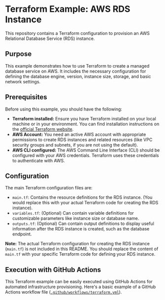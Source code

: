 # Terraform Example: AWS RDS Instance

This repository contains a Terraform configuration to provision an AWS Relational Database Service (RDS) instance.

## Purpose

This example demonstrates how to use Terraform to create a managed database service on AWS. It includes the necessary configuration for defining the database engine, version, instance size, storage, and basic network settings.

## Prerequisites

Before using this example, you should have the following:

* **Terraform installed:** Ensure you have Terraform installed on your local machine or in your environment. You can find installation instructions on the [official Terraform website](https://www.terraform.io/downloads.html).
* **AWS Account:** You need an active AWS account with appropriate permissions to create RDS instances and related resources (like VPC security groups and subnets, if you are not using the default).
* **AWS CLI configured:** The AWS Command Line Interface (CLI) should be configured with your AWS credentials. Terraform uses these credentials to authenticate with AWS.

## Configuration

The main Terraform configuration files are:

* `main.tf`: Contains the resource definitions for the RDS instance. (You would replace this with your actual Terraform code for creating the RDS instance).
* `variables.tf`: (Optional) Can contain variable definitions for customizable parameters like instance size or database name.
* `outputs.tf`: (Optional) Can contain output definitions to display useful information after the RDS instance is created, such as the database endpoint.

**Note:** The actual Terraform configuration for creating the RDS instance (`main.tf`) is not included in this README. You should replace the content of `main.tf` with your specific Terraform code for defining your RDS instance.

## Execution with GitHub Actions

This Terraform example can be easily executed using GitHub Actions for automated infrastructure provisioning. Here's a basic example of a GitHub Actions workflow file ([`.github/workflows/terraform.yml`](`.github/workflows/terraform.yml`)).
